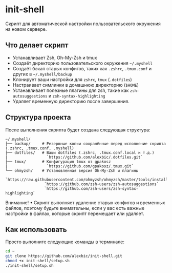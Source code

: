 # init-shell

Скрипт для автоматической настройки пользовательского окружения на новом сервере. 

## Что делает скрипт

- Устанавливает Zsh, Oh-My-Zsh и tmux
- Создаёт директорию пользовательского окружения `~/.myshell`
- Создаёт бэкап старых конфигов, таких как `.zshrc`, `.tmux.conf` и других в `~/.myshell/backup`
- Клонирует ваши настройки для `zshrc`, `tmux` (`.dotfiles`)
- Настраивает симлинки в домашнюю директорию (`$HOME`)
- Устанавливает полезные плагины для zsh, такие как `zsh-autosuggestions` и `zsh-syntax-highlighting`
- Удаляет временную директорию после завершения.
  
## Структура проекта

После выполнения скрипта будет создана следующая структура:
```text
~/.myshell/
├── backup/     # Резервные копии сохранённые перед исполнение скрипта (.zshrc, .tmux.conf, .myshell)
├── dotfiles/   # Ваши dotfiles (.zshrc, .tmux.conf.local и т.д.)
|                 `https://github.com/alexbic/.dotfiles.git`
├── tmux/       # Конфигурация tmux от gpakosz
|                 `https://github.com/gpakosz/.tmux.git`
└── ohmyzsh/    # Установленная версия Oh-My-Zsh и плагины
                 `https://raw.githubusercontent.com/ohmyzsh/ohmyzsh/master/tools/install.sh`
                 `https://github.com/zsh-users/zsh-autosuggestions`
                 `https://github.com/zsh-users/zsh-syntax-highlighting`
```                 
Внимание!
• Скрипт выполняет удаление старых конфигов и временных файлов, поэтому будьте внимательны, если у вас есть важные
настройки в файлах, которые скрипт перемещает или удаляет.

## Как использовать

Просто выполните следующие команды в терминале:

```bash
cd ~
git clone https://github.com/alexbic/init-shell.git
chmod +x init-shell/setup.sh
./init-shell/setup.sh
```

